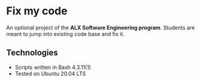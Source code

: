 # Fix my code


An optional project of the **ALX Software Engineering program**. Students are meant to jump into existing code base and fix it.

## Technologies
* Scripts written in Bash 4.3.11(1)
* Tested on Ubuntu 20.04 LTS